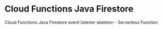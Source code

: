 # Cloud Functions Java Firestore

Cloud Functions Java Firestore event listener skeleton - Serverless Function
